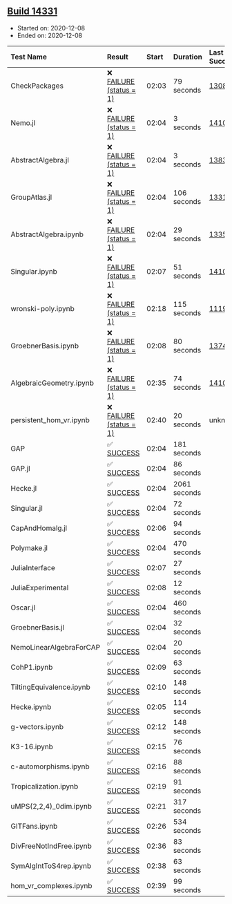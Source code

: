 ## [Build 14331](https://oscarci.mathematik.uni-kl.de/job/oscar/14331/)

* Started on: 2020-12-08
* Ended on: 2020-12-08

| Test Name    | Result | Start | Duration | Last Success | First Failure |
|:-------------|:-------|:------|:---------|:-------------|:--------------|
| CheckPackages | ❌ [FAILURE (status = 1)](https://oscarci.mathematik.uni-kl.de/job/oscar/14331/artifact/logs/build-14331/CheckPackages.log) | 02:03 | 79 seconds | [13085](https://oscarci.mathematik.uni-kl.de/job/oscar/13085/) | [13086](https://oscarci.mathematik.uni-kl.de/job/oscar/13086/) |
| Nemo.jl | ❌ [FAILURE (status = 1)](https://oscarci.mathematik.uni-kl.de/job/oscar/14331/artifact/logs/build-14331/Nemo.jl.log) | 02:04 | 3 seconds | [14101](https://oscarci.mathematik.uni-kl.de/job/oscar/14101/) | [14102](https://oscarci.mathematik.uni-kl.de/job/oscar/14102/) |
| AbstractAlgebra.jl | ❌ [FAILURE (status = 1)](https://oscarci.mathematik.uni-kl.de/job/oscar/14331/artifact/logs/build-14331/AbstractAlgebra.jl.log) | 02:04 | 3 seconds | [13837](https://oscarci.mathematik.uni-kl.de/job/oscar/13837/) | [13838](https://oscarci.mathematik.uni-kl.de/job/oscar/13838/) |
| GroupAtlas.jl | ❌ [FAILURE (status = 1)](https://oscarci.mathematik.uni-kl.de/job/oscar/14331/artifact/logs/build-14331/GroupAtlas.jl.log) | 02:04 | 106 seconds | [13311](https://oscarci.mathematik.uni-kl.de/job/oscar/13311/) | [13312](https://oscarci.mathematik.uni-kl.de/job/oscar/13312/) |
| AbstractAlgebra.ipynb | ❌ [FAILURE (status = 1)](https://oscarci.mathematik.uni-kl.de/job/oscar/14331/artifact/logs/build-14331/AbstractAlgebra.ipynb.log) | 02:04 | 29 seconds | [13355](https://oscarci.mathematik.uni-kl.de/job/oscar/13355/) | [13356](https://oscarci.mathematik.uni-kl.de/job/oscar/13356/) |
| Singular.ipynb | ❌ [FAILURE (status = 1)](https://oscarci.mathematik.uni-kl.de/job/oscar/14331/artifact/logs/build-14331/Singular.ipynb.log) | 02:07 | 51 seconds | [14101](https://oscarci.mathematik.uni-kl.de/job/oscar/14101/) | [14102](https://oscarci.mathematik.uni-kl.de/job/oscar/14102/) |
| wronski-poly.ipynb | ❌ [FAILURE (status = 1)](https://oscarci.mathematik.uni-kl.de/job/oscar/14331/artifact/logs/build-14331/wronski-poly.ipynb.log) | 02:18 | 115 seconds | [11192](https://oscarci.mathematik.uni-kl.de/job/oscar/11192/) | [11193](https://oscarci.mathematik.uni-kl.de/job/oscar/11193/) |
| GroebnerBasis.ipynb | ❌ [FAILURE (status = 1)](https://oscarci.mathematik.uni-kl.de/job/oscar/14331/artifact/logs/build-14331/GroebnerBasis.ipynb.log) | 02:08 | 80 seconds | [13748](https://oscarci.mathematik.uni-kl.de/job/oscar/13748/) | [13749](https://oscarci.mathematik.uni-kl.de/job/oscar/13749/) |
| AlgebraicGeometry.ipynb | ❌ [FAILURE (status = 1)](https://oscarci.mathematik.uni-kl.de/job/oscar/14331/artifact/logs/build-14331/AlgebraicGeometry.ipynb.log) | 02:35 | 74 seconds | [14101](https://oscarci.mathematik.uni-kl.de/job/oscar/14101/) | [14102](https://oscarci.mathematik.uni-kl.de/job/oscar/14102/) |
| persistent_hom_vr.ipynb | ❌ [FAILURE (status = 1)](https://oscarci.mathematik.uni-kl.de/job/oscar/14331/artifact/logs/build-14331/persistent_hom_vr.ipynb.log) | 02:40 | 20 seconds | unknown | unknown |
| GAP | ✅ [SUCCESS](https://oscarci.mathematik.uni-kl.de/job/oscar/14331/artifact/logs/build-14331/GAP.log) | 02:04 | 181 seconds |  |  |
| GAP.jl | ✅ [SUCCESS](https://oscarci.mathematik.uni-kl.de/job/oscar/14331/artifact/logs/build-14331/GAP.jl.log) | 02:04 | 86 seconds |  |  |
| Hecke.jl | ✅ [SUCCESS](https://oscarci.mathematik.uni-kl.de/job/oscar/14331/artifact/logs/build-14331/Hecke.jl.log) | 02:04 | 2061 seconds |  |  |
| Singular.jl | ✅ [SUCCESS](https://oscarci.mathematik.uni-kl.de/job/oscar/14331/artifact/logs/build-14331/Singular.jl.log) | 02:04 | 72 seconds |  |  |
| CapAndHomalg.jl | ✅ [SUCCESS](https://oscarci.mathematik.uni-kl.de/job/oscar/14331/artifact/logs/build-14331/CapAndHomalg.jl.log) | 02:06 | 94 seconds |  |  |
| Polymake.jl | ✅ [SUCCESS](https://oscarci.mathematik.uni-kl.de/job/oscar/14331/artifact/logs/build-14331/Polymake.jl.log) | 02:04 | 470 seconds |  |  |
| JuliaInterface | ✅ [SUCCESS](https://oscarci.mathematik.uni-kl.de/job/oscar/14331/artifact/logs/build-14331/JuliaInterface.log) | 02:07 | 27 seconds |  |  |
| JuliaExperimental | ✅ [SUCCESS](https://oscarci.mathematik.uni-kl.de/job/oscar/14331/artifact/logs/build-14331/JuliaExperimental.log) | 02:08 | 12 seconds |  |  |
| Oscar.jl | ✅ [SUCCESS](https://oscarci.mathematik.uni-kl.de/job/oscar/14331/artifact/logs/build-14331/Oscar.jl.log) | 02:04 | 460 seconds |  |  |
| GroebnerBasis.jl | ✅ [SUCCESS](https://oscarci.mathematik.uni-kl.de/job/oscar/14331/artifact/logs/build-14331/GroebnerBasis.jl.log) | 02:04 | 32 seconds |  |  |
| NemoLinearAlgebraForCAP | ✅ [SUCCESS](https://oscarci.mathematik.uni-kl.de/job/oscar/14331/artifact/logs/build-14331/NemoLinearAlgebraForCAP.log) | 02:04 | 20 seconds |  |  |
| CohP1.ipynb | ✅ [SUCCESS](https://oscarci.mathematik.uni-kl.de/job/oscar/14331/artifact/logs/build-14331/CohP1.ipynb.log) | 02:09 | 63 seconds |  |  |
| TiltingEquivalence.ipynb | ✅ [SUCCESS](https://oscarci.mathematik.uni-kl.de/job/oscar/14331/artifact/logs/build-14331/TiltingEquivalence.ipynb.log) | 02:10 | 148 seconds |  |  |
| Hecke.ipynb | ✅ [SUCCESS](https://oscarci.mathematik.uni-kl.de/job/oscar/14331/artifact/logs/build-14331/Hecke.ipynb.log) | 02:05 | 114 seconds |  |  |
| g-vectors.ipynb | ✅ [SUCCESS](https://oscarci.mathematik.uni-kl.de/job/oscar/14331/artifact/logs/build-14331/g-vectors.ipynb.log) | 02:12 | 148 seconds |  |  |
| K3-16.ipynb | ✅ [SUCCESS](https://oscarci.mathematik.uni-kl.de/job/oscar/14331/artifact/logs/build-14331/K3-16.ipynb.log) | 02:15 | 76 seconds |  |  |
| c-automorphisms.ipynb | ✅ [SUCCESS](https://oscarci.mathematik.uni-kl.de/job/oscar/14331/artifact/logs/build-14331/c-automorphisms.ipynb.log) | 02:16 | 88 seconds |  |  |
| Tropicalization.ipynb | ✅ [SUCCESS](https://oscarci.mathematik.uni-kl.de/job/oscar/14331/artifact/logs/build-14331/Tropicalization.ipynb.log) | 02:19 | 91 seconds |  |  |
| uMPS(2,2,4)_0dim.ipynb | ✅ [SUCCESS](https://oscarci.mathematik.uni-kl.de/job/oscar/14331/artifact/logs/build-14331/uMPS-2-2-4-_0dim.ipynb.log) | 02:21 | 317 seconds |  |  |
| GITFans.ipynb | ✅ [SUCCESS](https://oscarci.mathematik.uni-kl.de/job/oscar/14331/artifact/logs/build-14331/GITFans.ipynb.log) | 02:26 | 534 seconds |  |  |
| DivFreeNotIndFree.ipynb | ✅ [SUCCESS](https://oscarci.mathematik.uni-kl.de/job/oscar/14331/artifact/logs/build-14331/DivFreeNotIndFree.ipynb.log) | 02:36 | 83 seconds |  |  |
| SymAlgIntToS4rep.ipynb | ✅ [SUCCESS](https://oscarci.mathematik.uni-kl.de/job/oscar/14331/artifact/logs/build-14331/SymAlgIntToS4rep.ipynb.log) | 02:38 | 63 seconds |  |  |
| hom_vr_complexes.ipynb | ✅ [SUCCESS](https://oscarci.mathematik.uni-kl.de/job/oscar/14331/artifact/logs/build-14331/hom_vr_complexes.ipynb.log) | 02:39 | 99 seconds |  |  |

